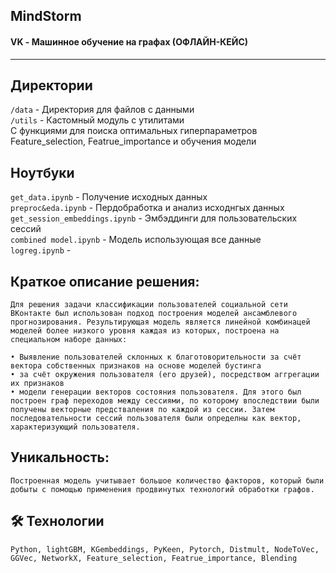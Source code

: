 ## MindStorm
#### VK - Машинное обучение на графах (ОФЛАЙН-КЕЙС)

<!-- ![App Screenshot](https://via.placeholder.com/468x300?text=App+Screenshot+Here) -->
<hr>

## Директории
`/data` - Директория для файлов с данными<br>
`/utils` - Кастомный модуль с утилитами<br>
С функциями для поиска оптимальных гиперпараметров Feature_selection, Featrue_importance и обучения модели

## Ноутбуки
`get_data.ipynb` - Получение исходных данных<br>
`preproc&eda.ipynb` - Пердобработка и анализ исходнгых данных<br>
`get_session_embeddings.ipynb` - Эмбэддинги для пользовательских сессий<br>
`combined model.ipynb` - Модель использующая все данные<br>
`logreg.ipynb` - <br>
## Краткое описание решения:
```
Для решения задачи классификации пользователей социальной сети ВКонтакте был использован подход построения моделей ансамблевого прогнозирования. Результирующая модель является линейной комбинацей моделей более низкого уровня каждая из которых, построена на специальном наборе данных:

• Выявление пользователей склонных к благотоворительности за счёт вектора собственных признаков на основе моделей бустинга
• за счёт окружения пользователя (его друзей), посредством аггрегации их признаков
• модели генерации векторов состояния пользователя. Для этого был построен граф переходов между сессиями, по которому впоследствии были получены векторные предстваления по каждой из сессии. Затем последовательности сессий пользователя были определны как вектор, характеризующий пользователя.
```
## Уникальность:
```
Построенная модель учитывает большое количество факторов, который были добыты с помощью применения продвинутых технологий обработки графов.
```
## 🛠 Технологии
```
Python, lightGBM, KGembeddings, PyKeen, Pytorch, Distmult, NodeToVec, GGVec, NetworkX, Feature_selection, Featrue_importance, Blending
```